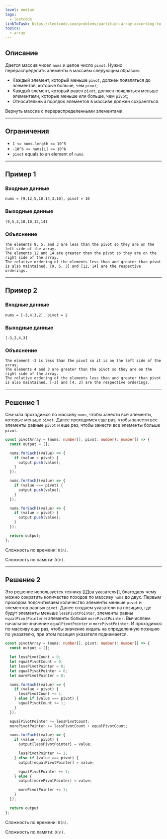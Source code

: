 ```yaml
---
level: medium
tags:
  - leetcode
linkToTask: https://leetcode.com/problems/partition-array-according-to-given-pivot/description/
topics:
  - array
---
```

## Описание

Дается массив чисел `nums` и целое число `pivot`. Нужно перераспределить элементы в массивы следующим образом:
- Каждый элемент, который меньше `pivot`, должен появляться до элементов, которые больше, чем `pivot`;
- Каждый элемент, который равен `pivot`, должен появляться меньше элементами, которые меньше или больше, чем `pivot`;
- Относительный порядок элементов в массиве должен сохраняться.

Вернуть массив с перераспределенными элементами.

---
## Ограничения

- `1 <= nums.length <= 10^5`
- `-10^6 <= nums[i] <= 10^6`
- `pivot` equals to an element of `nums`.

---
## Пример 1

### Входные данные

```
nums = [9,12,5,10,14,3,10], pivot = 10
```
### Выходные данные

```
[9,5,3,10,10,12,14]
```
### Объяснение

```
The elements 9, 5, and 3 are less than the pivot so they are on the left side of the array.
The elements 12 and 14 are greater than the pivot so they are on the right side of the array.
The relative ordering of the elements less than and greater than pivot is also maintained. [9, 5, 3] and [12, 14] are the respective orderings.
```

---
## Пример 2

### Входные данные

```
nums = [-3,4,3,2], pivot = 2
```
### Выходные данные

```
[-3,2,4,3]
```
### Объяснение

```
The element -3 is less than the pivot so it is on the left side of the array.
The elements 4 and 3 are greater than the pivot so they are on the right side of the array.
The relative ordering of the elements less than and greater than pivot is also maintained. [-3] and [4, 3] are the respective orderings.
```

---
## Решение 1

Сначала проходимся по массиву `nums`, чтобы занести все элементы, которые меньше `pivot`. Далее проходимся еще раз, чтобы занести все элементы равные `pivot` и еще раз, чтобы занести все элементы больше `pivot`.

```typescript
const pivotArray = (nums: number[], pivot: number): number[] => {
  const output = [];

  nums.forEach((value) => {
    if (value < pivot) {
      output.push(value);
    }
  });

  nums.forEach((value) => {
    if (value === pivot) {
      output.push(value);
    }
  });

  nums.forEach((value) => {
    if (value > pivot) {
      output.push(value);
    }
  });

  return output;
};
```

Сложность по времени: `O(n)`.

Сложность по памяти: `O(n)`.

---
## Решение 2

Это решение используется технику [[Два указателя]], благодаря чему можно сократить количество походов по массиву `nums` до двух. Первым проходом подсчитываем количество элементы меньше `pivot` и элементов равных `pivot`. Далее создаем указатели на позицию, где будут элементы меньше `lessPivotPointer`, элементы равны `equalPivotPointer` и элементы больше `morePivotPointer`. Вычисляем начальное значение `equalPivotPointer` и `morePivotPointer`. И проходимся по массиву еще раз, чтобы значение кидать на определенную позицию по указателю, при этом позиция указателя поднимается.

```typescript
const pivotArray = (nums: number[], pivot: number): number[] => {
  const output = [];

  let lessPivotCount = 0;
  let equalPivotCount = 0;
  let lessPivotPointer = 0;
  let equalPivotPointer = 0;
  let morePivotPointer = 0;

  nums.forEach((value) => {
    if (value < pivot) {
      lessPivotCount += 1;
    } else if (value === pivot) {
      equalPivotCount += 1;
    }
  });

  equalPivotPointer += lessPivotCount;
  morePivotPointer += lessPivotCount + equalPivotCount;

  nums.forEach((value) => {
    if (value < pivot) {
      output[lessPivotPointer] = value;

      lessPivotPointer += 1;
    } else if (value === pivot) {
      output[equalPivotPointer] = value;

      equalPivotPointer += 1;
    } else {
      output[morePivotPointer] = value;

      morePivotPointer += 1;
    }
  });

  return output
};
```

Сложность по времени: `O(n)`.

Сложность по памяти: `O(n)`.